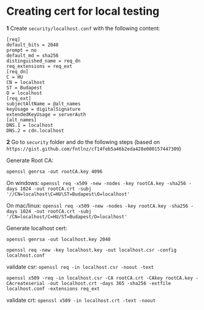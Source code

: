 # Creating cert for local testing

**1** Create `security/localhost.conf` with the following content:

```
[req]
default_bits = 2048
prompt = no
default_md = sha256
distinguished_name = req_dn
req_extensions = req_ext
[req_dn]
C = HU
CN = localhost
ST = Budapest
O = localhost
[req_ext]
subjectAltName = @alt_names
keyUsage = digitalSignature
extendedKeyUsage = serverAuth
[alt_names]
DNS.1 = localhost
DNS.2 = cdn.localhost
```

**2** Go to `security` folder and do the following steps (based on `https://gist.github.com/fntlnz/cf14feb5a46b2eda428e000157447309`)

Generate Root CA:

`openssl genrsa -out rootCA.key 4096`

On windows: 
`openssl req -x509 -new -nodes -key rootCA.key -sha256 -days 1024 -out rootCA.crt -subj '//CN=localhost\C=HU\ST=Budapest\O=localhost'`

On mac/linux:
`openssl req -x509 -new -nodes -key rootCA.key -sha256 -days 1024 -out rootCA.crt -subj '/CN=localhost/C=HU/ST=Budapest/O=localhost'`

Generate localhost cert:

`openssl genrsa -out localhost.key 2048`

`openssl req -new -key localhost.key -out localhost.csr -config localhost.conf`

validate csr: `openssl req -in localhost.csr -noout -text`

`openssl x509 -req -in localhost.csr -CA rootCA.crt -CAkey rootCA.key -CAcreateserial -out localhost.crt -days 365 -sha256 -extfile localhost.conf -extensions req_ext`

validate crt: `openssl x509 -in localhost.crt -text -noout`
